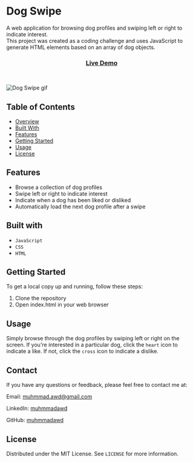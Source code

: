 # Dog Swipe

A web application for browsing dog profiles and swiping left or right to
indicate interest. <br> This project was created as a coding challenge and uses
JavaScript to generate HTML elements based on an array of dog objects.

<div align="center">
  <h3>
    <a href="https://cool-froyo-4acb8c.netlify.app/">
      Live Demo
    </a>
  </h3>
</div>
<br>

![Dog Swipe gif](https://raw.githubusercontent.com/MuhmmadAwd/upload-gif/main/dogs.gif)

## Table of Contents

- [Overview](#dog-Swipe)
- [Built With](#built-with)
- [Features](#features)
- [Getting Started](#getting-Started)
- [Usage](#usage)
- [License](#license)

## Features

- Browse a collection of dog profiles
- Swipe left or right to indicate interest
- Indicate when a dog has been liked or disliked
- Automatically load the next dog profile after a swipe

## Built with

- `JavaScript`
- `CSS`
- `HTML`

## Getting Started

To get a local copy up and running, follow these steps:

1. Clone the repository
2. Open index.html in your web browser

## Usage

Simply browse through the dog profiles by swiping left or right on the screen.
If you're interested in a particular dog, click the `heart` icon to indicate a
like. If not, click the `cross` icon to indicate a dislike.

## Contact

If you have any questions or feedback, please feel free to contact me at:

Email: muhmmad.awd@gmail.com

LinkedIn: [muhmmadawd](https://www.linkedin.com/in/muhmmadawd/)

GitHub: [muhmmadawd](https://github.com/MuhmmadAwd/)

## License

Distributed under the MIT License. See `LICENSE` for more information.
